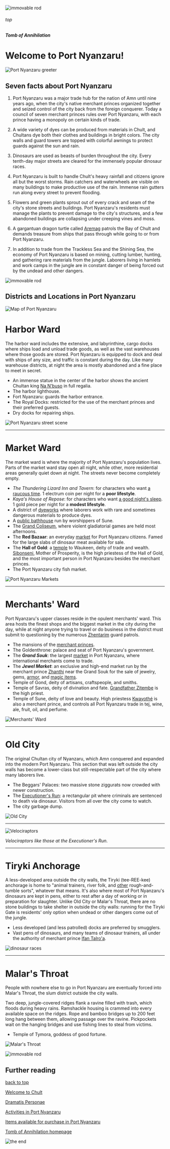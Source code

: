 
![immovable rod](../../images/immovable-rod.jpg)

###### top

##### Tomb of Annihilation

# Welcome to **Port Nyanzaru**!

![Port Nyanzaru greeter](images/victor-maury-portcity.jpg)

## Seven facts about Port Nyanzaru

1. Port Nyanzaru was a major trade hub for the nation of Amn until nine years ago, when the city's native merchant princes organized together and seized control of the city back from the foreign conquerer. Today a council of seven merchant princes rules over Port Nyanzaru, with each prince having a monopoly on certain kinds of trade.

2. A wide variety of dyes can be produced from materials in Chult, and Chultans dye both their clothes and buildings in bright colors. The city walls and guard towers are topped with colorful awnings to protect guards against the sun and rain.

3. Dinosaurs are used as beasts of burden throughout the city. Every tenth-day major streets are cleared for the immensely popular dinosaur races.

4. Port Nyanzaru is built to handle Chult's heavy rainfall and citizens ignore all but the worst storms. Rain catchers and waterwheels are visible on many buildings to make productive use of the rain. Immense rain gutters run along every street to prevent flooding.

5. Flowers and green plants sprout out of every crack and seam of the city's stone streets and buildings. Port Nyanzaru's residents must manage the plants to prevent damage to the city's structures, and a few abandoned buildings are collapsing under creeping vines and moss.

6. A gargantuan dragon turtle called [Aremag](dramatis_personae.md#aremag) patrols the Bay of Chult and demands treasure from ships that pass through while going to or from Port Nyanzaru.

7. In addition to trade from the Trackless Sea and the Shining Sea, the economy of Port Nyanzaru is based on mining, cutting lumber, hunting, and gathering rare materials from the jungle. Laborers living in hamlets and work camps in the jungle are in constant danger of being forced out by the undead and other dangers.

![immovable rod](../../images/immovable-rod.jpg)

## Districts and Locations in Port Nyanzaru

![Map of Port Nyanzaru](images/port-nyanzaru.png)

# Harbor Ward
The harbor ward includes the extensive, and labyrinthine, cargo docks where ships load and unload trade goods, as well as the vast warehouses where those goods are stored. Port Nyanzaru is equipped to dock and deal with ships of any size, and traffic is constant during the day. Like many warehouse districts, at night the area is mostly abandoned and a fine place to meet in secret.

- An immense statue in the center of the harbor shows the ancient Chultan king [Na N'buso](dramatis_personae.md#na-nbuso) in full regalia.
- The harbor lighthouse.
- Fort Nyanzaru: guards the harbor entrance.
- The Royal Docks: restricted for the use of the merchant princes and their preferred guests.
- Dry docks for repairing ships.

![Port Nyanzaru street scene](images/port-nyanzaru.jpg)

---

# Market Ward

The market ward is where the majority of Port Nyanzaru's population lives. Parts of the market ward stay open all night, while other, more residential areas generally quiet down at night. The streets never become completely empty.

- _The Thundering Lizard Inn and Tavern_: for characters who want [a raucous time](activities_in_Port_Nyanzaru.md#port-nyanzaru-the-thundering-lizard-tavern). 1 electrum coin per night for a **poor lifestyle**.
- _Kaya's House of Repose_: for characters who want [a good night's sleep](activities_in_Port_Nyanzaru.md#port-nyanzaru-kayas-house-of-repose). 1 gold piece per night for a **modest lifestyle**.
- A district of [dyeworks](activities_in_Port_Nyanzaru.md#dyeing) where laborers work with rare and sometimes dangerous materials to produce dyes.
- A [public bathhouse](activities_in_Port_Nyanzaru.md#port-nyanzaru-public-baths-of-sune) run by worshippers of Sune.
- The [Grand Coliseum](activities_in_Port_Nyanzaru.md#port-nyanzaru-the-grand-coliseum), where violent gladiatorial games are held most afternoons.
- The __Red Bazaar__: an everyday [market](activities_in_Port_Nyanzaru.md#selling-loot-or-items) for Port Nyanzaru citizens. Famed for the large slabs of dinosaur meat available for sale.
- The __Hall of Gold__: a [temple](activities_in_Port_Nyanzaru.md#worshipping) to Waukeen, deity of trade and wealth. [Sibonseni](dramatis_personae.md#sibonseni-mother-of-prosperity), Mother of Prosperity, is the high priestess of the Hall of Gold, and the most important person in Port Nyanzaru besides the merchant princes.
- The Port Nyanzaru city fish market.

![Port Nyanzaru Markets](images/buying.jpg)

---

# Merchants' Ward
Port Nyanzaru's upper classes reside in the opulent merchants' ward. This area hosts the finest shops and the biggest market in the city during the day, while at night anyone trying to travel or do business in the district must submit to questioning by the numerous [Zhentarim](dramatis_personae.md#the-zhentarim) guard patrols.

- The mansions of the [merchant princes](list_of_items_available_for_purchase_in_Port_Nyanzaru.md#top).
- The Goldenthrone: palace and seat of Port Nyanzaru's government.
- The _**Grand Souk**_: the largest [market](activities_in_Port_Nyanzaru.md#selling-loot-or-items) in Port Nyanzaru, where international merchants come to trade.
- The **_Jewel Market_**: an exclusive and high-end market run by the merchant prince [Zhanthi](dramatis_personae.md#zhanthi) near the Grand Souk for the sale of jewelry, gems, [armor](list_of_items_available_for_purchase_in_Port_Nyanzaru.md#mundane-items), and [magic items](activities_in_Port_Nyanzaru.md#buying-a-magic-item).
- Temple of Gond, deity of artisans, craftspeople, and smiths.
- Temple of Savras, deity of divination and fate. [Grandfather Zitembe](dramatis_personae.md#grandfather-zitembe) is the high priest.
- Temple of Sune, deity of love and beauty. High priestess [Kwayothé](list_of_items_available_for_purchase_in_Port_Nyanzaru.md#kwayothé) is also a merchant prince, and controls all Port Nyanzaru trade in tej, wine, ale, fruit, oil, and perfume.

![Merchants' Ward](images/merchants-ward.jpg)

---

# Old City
The original Chultan city of Nyanzaru, which Amn conquered and expanded into the modern Port Nyanzaru. This section that was left outside the city walls has become a lower-class but still-respectable part of the city where many laborers live.

- The Beggars' Palaces: two massive stone ziggurats now crowded with newer construction.
- The [Executioner's Run](activities_in_Port_Nyanzaru.md#port-nyanzaru-the-executioners-run): a rectangular pit where criminals are sentenced to death via dinosaur. Visitors from all over the city come to watch.
- The city garbage dump.

![Old City](images/old-city.jpg)

---

![Velociraptors](images/raptors_raph04art.jpg)

_Velociraptors like those at the Executioner's Run._

---

# Tiryki Anchorage
A less-developed area outside the city walls, the Tiryki (tee-REE-kee) anchorage is home to "animal trainers, river folk, and [other](dramatis_personae.md#the-emerald-enclave) rough-and-tumble sorts", whatever that means. It's also where most of Port Nyanzaru's dinosaurs are kept in pens, either to rest after a day of working or in preparation for slaughter. Unlike Old City or Malar's Throat, there are no stone buildings to take shelter in outside the city walls: running for the Tiryki Gate is residents' only option when undead or other dangers come out of the jungle.

- Less developed (and less patrolled) docks are preferred by smugglers.
- Vast pens of dinosaurs, and many teams of dinosaur trainers, all under the authority of merchant prince [Ifan Talro'a](list_of_items_available_for_purchase_in_Port_Nyanzaru.md#ifan-talroa).

![dinosaur races](images/dinosaur-races.png)

---

# Malar's Throat
People with nowhere else to go in Port Nyanzaru are eventually forced into Malar's Throat, the slum district outside the city walls.

Two deep, jungle-covered ridges flank a ravine filled with trash, which floods during heavy rains. Ramshackle housing is crammed into every available space on the ridges. Rope and bamboo bridges up to 200 feet long hang between them, allowing passage over the ravine. Pickpockets wait on the hanging bridges and use fishing lines to steal from victims.

- Temple of Tymora, goddess of good fortune.

![Malar's Throat](images/malars-throat.jpg)

![immovable rod](../../images/immovable-rod.jpg)

## Further reading

[back to top](#top)

[Welcome to Chult](introduction.md#welcome-to-chult)

[Dramatis Personae](dramatis_personae.md#top)

[Activities in Port Nyanzaru](activities_in_Port_Nyanzaru.md#top)

[Items available for purchase in Port Nyanzaru](list_of_items_available_for_purchase_in_Port_Nyanzaru.md#jessamine)

[Tomb of Annihilation homepage](README.md#top)

![the end](../../images/toa-end.jpg)